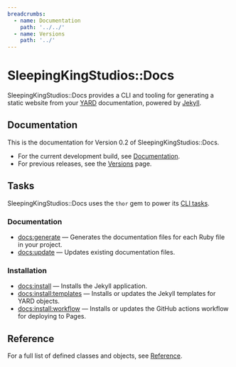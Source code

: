 ```yaml
---
breadcrumbs:
  - name: Documentation
    path: '../../'
  - name: Versions
    path: '../'
---
```


# SleepingKingStudios::Docs

SleepingKingStudios::Docs provides a CLI and tooling for generating a static website from your [YARD](https://rubydoc.info/gems/yard/file/README.md) documentation, powered by [Jekyll](https://jekyllrb.com/).

## Documentation

This is the documentation for Version 0.2 of SleepingKingStudios::Docs.

- For the current development build, see [Documentation]({{site.baseurl}}/).
- For previous releases, see the [Versions]({{site.baseurl}}/versions) page.

## Tasks

SleepingKingStudios::Docs uses the `thor` gem to power its [CLI tasks]({{site.baseurl}}/tasks).

### Documentation

- [docs:generate]({{site.baseurl}}/tasks#docs-generate) &mdash; Generates the documentation files for each Ruby file in your project.
- [docs:update]({{site.baseurl}}/tasks#docs-update) &mdash; Updates existing documentation files.

### Installation

- [docs:install]({{site.baseurl}}/tasks#docs-install) &mdash; Installs the Jekyll application.
- [docs:install:templates]({{site.baseurl}}/tasks#docs-install-templates) &mdash; Installs or updates the Jekyll templates for YARD objects.
- [docs:install:workflow]({{site.baseurl}}/tasks#docs-install-workflow) &mdash; Installs or updates the GitHub actions workflow for deploying to Pages.

## Reference

For a full list of defined classes and objects, see [Reference](./reference).
